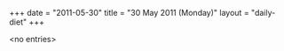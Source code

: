 +++
date = "2011-05-30"
title = "30 May 2011 (Monday)"
layout = "daily-diet"
+++

<p>&lt;no entries&gt;</p>